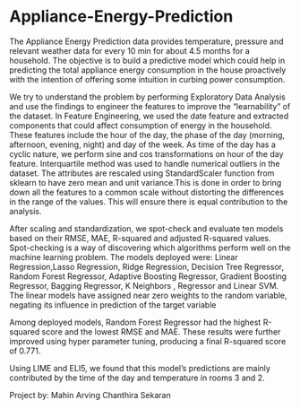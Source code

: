 # Appliance-Energy-Prediction
The Appliance Energy Prediction data provides temperature, pressure and relevant
weather data for every 10 min for about 4.5 months for a household. The objective is to
build a predictive model which could help in predicting the total appliance energy
consumption in the house proactively with the intention of offering some intuition in curbing
power consumption.


We try to understand the problem by performing Exploratory Data Analysis and use the
findings to engineer the features to improve the “learnability” of the dataset. In Feature
Engineering, we used the date feature and extracted components that could affect
consumption of energy in the household. These features include the hour of the day, the
phase of the day (morning, afternoon, evening, night) and day of the week. As time of the
day has a cyclic nature, we perform sine and cos transformations on hour of the day
feature. Interquartile method was used to handle numerical outliers in the dataset.
The attributes are rescaled using StandardScaler function from sklearn to have zero mean
and unit variance.This is done in order to bring down all the features to a common scale
without distorting the differences in the range of the values. This will ensure there is equal
contribution to the analysis.


After scaling and standardization, we spot-check and evaluate ten models based on their
RMSE, MAE, R-squared and adjusted R-squared values. Spot-checking is a way of
discovering which algorithms perform well on the machine learning problem. The models
deployed were: Linear Regression,Lasso Regression, Ridge Regression, Decision Tree
Regressor, Random Forest Regressor, Adaptive Boosting Regressor, Gradient Boosting
Regressor, Bagging Regressor, K Neighbors , Regressor and Linear SVM.
The linear models have assigned near zero weights to the random variable, negating its
influence in prediction of the target variable

Among deployed models, Random Forest Regressor had the highest R-squared score and
the lowest RMSE and MAE. These results were further improved using hyper parameter
tuning, producing a final R-squared score of 0.771. 

Using LIME and ELI5, we found that
this model’s predictions are mainly contributed by the time of the day and temperature in
rooms 3 and 2.

Project by: Mahin Arving Chanthira Sekaran